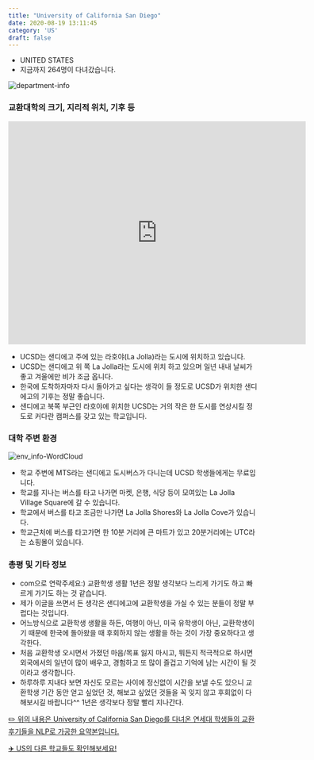 ```yaml
---
title: "University of California San Diego"
date: 2020-08-19 13:11:45
category: 'US'
draft: false
---
```



* UNITED STATES
* 지금까지 264명이 다녀갔습니다. 

![department-info](../plots/US000195.png)
### 교환대학의 크기, 지리적 위치, 기후 등
<iframe
width="600"
height="450"
frameborder="0" style="border:0"
src="https://www.google.com/maps/embed/v1/place?key=AIzaSyC9e1AME-pVmWC4hBpFdu5S4dKzyepa3HQ&q=University+of+California+San+Diego&center=32.8800604,-117.2340135&zoom=14" allowfullscreen>
</iframe>

* UCSD는 샌디에고 주에 있는 라호야(La Jolla)라는 도시에 위치하고 있습니다.
* UCSD는 샌디에고 위 쪽 La Jolla라는 도시에 위치 하고 있으며 일년 내내 날씨가 좋고 겨울에만 비가 조금 옵니다.
* 한국에 도착하자마자 다시 돌아가고 싶다는 생각이 들 정도로 UCSD가 위치한 샌디에고의 기후는 정말 좋습니다.
* 샌디에고 북쪽 부근인 라호야에 위치한 UCSD는 거의 작은 한 도시를 연상시킬 정도로 커다란 캠퍼스를 갖고 있는 학교입니다.


### 대학 주변 환경

![env_info-WordCloud](../univ_wordclouds_okt/env_info/US000195_env_info_okt.png)

* 학교 주변에 MTS라는 샌디에고 도시버스가 다니는데 UCSD 학생들에게는 무료입니다.
* 학교를 지나는 버스를 타고 나가면 마켓, 은행, 식당 등이 모여있는 La Jolla Village Square에 갈 수 있습니다.
* 학교에서 버스를 타고 조금만 나가면 La Jolla Shores와 La Jolla Cove가 있습니다.
* 학교근처에 버스를 타고가면 한 10분 거리에 큰 마트가 있고 20분거리에는 UTC라는 쇼핑몰이 있습니다.


### 총평 및 기타 정보 
* com으로 연락주세요:) 교환학생 생활 1년은 정말 생각보다 느리게 가기도 하고 빠르게 가기도 하는 것 같습니다.
* 제가 이글을 쓰면서 든 생각은 샌디에고에 교환학생을 가실 수 있는 분들이 정말 부럽다는 것입니다.
* 어느방식으로 교환학생 생활을 하든, 여행이 아닌, 미국 유학생이 아닌, 교환학생이기 때문에 한국에 돌아왔을 때 후회하지 않는 생활을 하는 것이 가장 중요하다고 생각한다.
* 처음 교환학생 오시면서 가졌던 마음/목표 잃지 마시고, 뭐든지 적극적으로 하시면 외국에서의 일년이 많이 배우고, 경험하고 또 많이 즐겁고 기억에 남는 시간이 될 것이라고 생각합니다.
* 하루하루 지내다 보면 자신도 모르는 사이에 정신없이 시간을 보낼 수도 있으니 교환학생 기간 동안 얻고 싶었던 것, 해보고 싶었던 것들을 꼭 잊지 않고 후회없이 다 해보시길 바랍니다^^ 1년은 생각보다 정말 빨리 지나간다.


[✏️ 위의 내용은 University of California San Diego를 다녀온 연세대 학생들의 교환 후기들을 NLP로 가공한 요약본입니다.](http://oia.yonsei.ac.kr/partner/expReport.asp?ucode=US000195&bgbn=A)

[✈️ US의 다른 학교들도 확인해보세요!](https://yonsei-exchange.netlify.app/?category=US)
